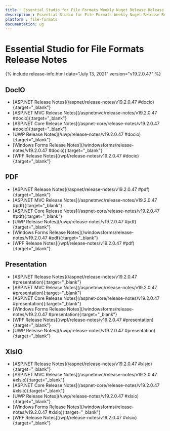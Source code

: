 ```yaml
---
title : Essential Studio for File Formats Weekly Nuget Release Release Notes  
description : Essential Studio for File Formats Weekly Nuget Release Release Notes  
platform : file-formats
documentation: ug
---
```


# Essential Studio for File Formats  Release Notes  

{% include release-info.html date="July 13, 2021" version="v19.2.0.47" %} 

## DocIO

* [ASP.NET Release Notes](/aspnet/release-notes/v19.2.0.47
#docio){:target="_blank"}
* [ASP.NET MVC Release Notes](/aspnetmvc/release-notes/v19.2.0.47
#docio){:target="_blank"}
* [ASP.NET Core Release Notes](/aspnet-core/release-notes/v19.2.0.47
#docio){:target="_blank"}
* [UWP Release Notes](/uwp/release-notes/v19.2.0.47
#docio){:target="_blank"}
* [Windows Forms Release Notes](/windowsforms/release-notes/v19.2.0.47
#docio){:target="_blank"}
* [WPF Release Notes](/wpf/release-notes/v19.2.0.47
#docio){:target="_blank"}


## PDF

* [ASP.NET Release Notes](/aspnet/release-notes/v19.2.0.47
#pdf){:target="_blank"}
* [ASP.NET MVC Release Notes](/aspnetmvc/release-notes/v19.2.0.47
#pdf){:target="_blank"}
* [ASP.NET Core Release Notes](/aspnet-core/release-notes/v19.2.0.47
#pdf){:target="_blank"}
* [UWP Release Notes](/uwp/release-notes/v19.2.0.47
#pdf){:target="_blank"}
* [Windows Forms Release Notes](/windowsforms/release-notes/v19.2.0.47
#pdf){:target="_blank"}
* [WPF Release Notes](/wpf/release-notes/v19.2.0.47
#pdf){:target="_blank"}


## Presentation

* [ASP.NET Release Notes](/aspnet/release-notes/v19.2.0.47
#presentation){:target="_blank"}
* [ASP.NET MVC Release Notes](/aspnetmvc/release-notes/v19.2.0.47
#presentation){:target="_blank"}
* [ASP.NET Core Release Notes](/aspnet-core/release-notes/v19.2.0.47
#presentation){:target="_blank"}
* [Windows Forms Release Notes](/windowsforms/release-notes/v19.2.0.47
#presentation){:target="_blank"}
* [WPF Release Notes](/wpf/release-notes/v19.2.0.47
#presentation){:target="_blank"}
* [UWP Release Notes](/uwp/release-notes/v19.2.0.47
#presentation){:target="_blank"}


## XlsIO

* [ASP.NET Release Notes](/aspnet/release-notes/v19.2.0.47
#xlsio){:target="_blank"}
* [ASP.NET MVC Release Notes](/aspnetmvc/release-notes/v19.2.0.47
#xlsio){:target="_blank"}
* [ASP.NET Core Release Notes](/aspnet-core/release-notes/v19.2.0.47
#xlsio){:target="_blank"}
* [UWP Release Notes](/uwp/release-notes/v19.2.0.47
#xlsio){:target="_blank"}
* [Windows Forms Release Notes](/windowsforms/release-notes/v19.2.0.47
#xlsio){:target="_blank"}
* [WPF Release Notes](/wpf/release-notes/v19.2.0.47
#xlsio){:target="_blank"}